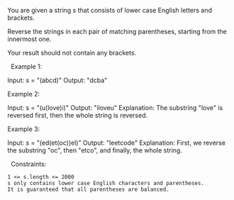 You are given a string s that consists of lower case English letters and brackets.

Reverse the strings in each pair of matching parentheses, starting from the innermost one.

Your result should not contain any brackets.

 
Example 1:

Input: s = "(abcd)"
Output: "dcba"


Example 2:

Input: s = "(u(love)i)"
Output: "iloveu"
Explanation: The substring "love" is reversed first, then the whole string is reversed.


Example 3:

Input: s = "(ed(et(oc))el)"
Output: "leetcode"
Explanation: First, we reverse the substring "oc", then "etco", and finally, the whole string.


 
Constraints:


	1 <= s.length <= 2000
	s only contains lower case English characters and parentheses.
	It is guaranteed that all parentheses are balanced.


